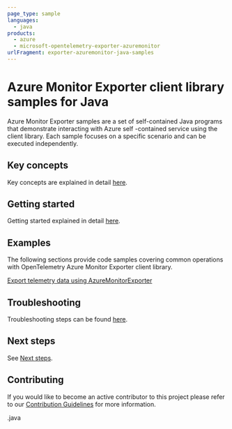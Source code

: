 ```yaml
---
page_type: sample
languages:
  - java
products:
  - azure
  - microsoft-opentelemetry-exporter-azuremonitor
urlFragment: exporter-azuremonitor-java-samples
---
```


# Azure Monitor Exporter client library samples for Java

Azure Monitor Exporter samples are a set of self-contained Java programs that demonstrate interacting with Azure self
-contained service using the client library. Each sample focuses on a specific scenario and can be executed independently.

## Key concepts

Key concepts are explained in detail [here][SDK_README_KEY_CONCEPTS].

## Getting started

Getting started explained in detail [here][SDK_README_GETTING_STARTED].

## Examples

The following sections provide code samples covering common operations with OpenTelemetry Azure Monitor Exporter client
library.

[Export telemetry data using AzureMonitorExporter][monitor_exporter]

## Troubleshooting

Troubleshooting steps can be found [here][SDK_README_TROUBLESHOOTING].

## Next steps

See [Next steps][SDK_README_NEXT_STEPS].

## Contributing

If you would like to become an active contributor to this project please refer to our [Contribution
Guidelines][SDK_README_CONTRIBUTING] for more information.

<!-- LINKS -->
[SDK_README_CONTRIBUTING]: https://github.com/Azure/azure-sdk-for-java/blob/master/sdk/monitor
[SDK_README_GETTING_STARTED]: https://github.com/Azure/azure-sdk-for-java/blob/master/sdk/monitor
[SDK_README_TROUBLESHOOTING]: https://github.com/Azure/azure-sdk-for-java/blob/master/sdk/monitor
[SDK_README_KEY_CONCEPTS]: https://github.com/Azure/azure-sdk-for-java/blob/master/sdk/monitor
[SDK_README_DEPENDENCY]: https://github.com/Azure/azure-sdk-for-java/blob/master/sdk/monitor
[SDK_README_NEXT_STEPS]: https://github.com/Azure/azure-sdk-for-java/blob/master/sdk/monitor
[monitor_exporter]: https://github.com/Azure/azure-sdk-for-java/blob/master/sdk/monitor
.java

